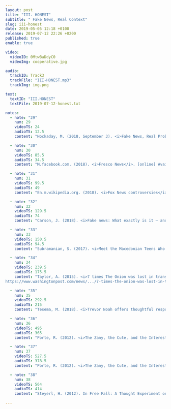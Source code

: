 ```yaml
---
layout: post
title: "III. HONEST"
subtitle: " Fake News, Real Context"
slug: iii-honest
date: 2019-05-05 12:18 +0100
release: 2019-07-12 22:26 +0200
published: true
enable: true

video:
  videoID: 0MtwBaDdyC0
  videoImg: cooperative.jpg

audio:
  trackID: Track3
  trackFile: "III-HONEST.mp3"
  trackImg: img.png

text:
  textID: "III.HONEST"
  textFile: 2019-07-12-honest.txt

notes:
  - note: "29"
    num: 29
    videoTS: 24
    audioTS: 12.5
    content: "Hockaday, M. (2018, September 3). <i>Fake News, Real Problems: How AI both builds and destroys trust in news.</i> [Lecture] Artificial intelligence, society and the media: How can we flourish in the age of AI?. BBC Radio Theatre, London."

  - note: "30"
    num: 30
    videoTS: 85.5
    audioTS: 34.5
    content: "M.facebook.com. (2018). <i>Fresco News</i>. [online] Available at&#58; https://m.facebook.com/fresconews/ [Accessed 3 Oct. 2018]."

  - note: "31"
    num: 31
    videoTS: 99.5
    audioTS: 49
    content: "En.m.wikipedia.org. (2018). <i>Fox News controversies</i>. [online] Available at&#58; https://en.m.wikipedia.org/wiki/Fox_News_controversies [Accessed 3 Oct. 2018]."

  - note: "32"
    num: 32
    videoTS: 129.5
    audioTS: 74
    content: "Carson, J. (2018). <i>Fake news: What exactly is it – and how can you spot it?</i>. [online] The Telegraph. Available at&#58; https://www.telegraph.co.uk/technology/0/fake-news-exactly-has-really-had-influence [Accessed 3 Oct. 2018]."

  - note: "33"
    num: 33
    videoTS: 150.5
    audioTS: 94.5
    content: "Subramanian, S. (2017). <i>Meet the Macedonian Teens Who Mastered Fake News and Corrupted the US Election</i>. [online] WIRED. Available at&#58; https://www.wired.com/2017/02/veles-macedonia-fake-news/ [Accessed 3 Oct. 2018]."

  - note: "34"
    num: 34
    videoTS: 239.5
    audioTS: 175.5
    content: "Taylor, A. (2015). <i>7 times The Onion was lost in translation.</i> [online] The Washington Post. Available at&#58;
https://www.washingtonpost.com/news/.../7-times-the-onion-was-lost-in-translation/ [Accessed 3 Oct. 2018]."

  - note: "35"
    num: 35
    videoTS: 292.5
    audioTS: 215
    content: "Tesema, M. (2018). <i>Trevor Noah offers thoughtful response to French ambassador upset over World Cup joke.</i> [online] Mashable. Available at&#58; https://mashable.com/2018/07/19/trevor-noah-france-world-cup-joke-feud/?europe=true#7Cmrl.018Pq2 [Accessed 3 Oct. 2018]."

  - note: "36"
    num: 36
    videoTS: 495
    audioTS: 365
    content: "Porte, R. (2012). <i>The Zany, the Cute, and the Interesting: On Ngai’s “Our Aesthetic Categories” - Los Angeles Review of Books</i>. [online] Los Angeles Review of Books. Available at&#58; https://lareviewofbooks.org/article/the-zany-the-cute-and-the-interesting-on-ngais-our-aesthetic-categories/#! [Accessed 3 Oct. 2018]."

  - note: "37"
    num: 37
    videoTS: 527.5
    audioTS: 378.5
    content: "Porte, R. (2012). <i>The Zany, the Cute, and the Interesting: On Ngai’s “Our Aesthetic Categories” - Los Angeles Review of Books</i>. [online] Los Angeles Review of Books. Available at&#58; https://lareviewofbooks.org/article/the-zany-the-cute-and-the-interesting-on-ngais-our-aesthetic-categories/#! [Accessed 3 Oct. 2018]."

  - note: "38"
    num: 38
    videoTS: 564
    audioTS: 414
    content: "Steyerl, H. (2012). In Free Fall: A Thought Experiment on Vertical Perspective, in The Wretched of the Screen, Sternberg Press, Berlin 2012 p. 12-29."
    
---
```

